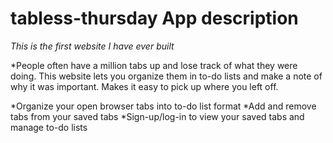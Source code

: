 # tabless-thursday App description

*This is the first website I have ever built*

*People often have a million tabs up and lose track of what they were doing. This website lets you organize them in to-do lists and make a note of why it was important. Makes it easy to pick up where you left off.

*Organize your open browser tabs into to-do list format
*Add and remove tabs from your saved tabs
*Sign-up/log-in to view your saved tabs and manage to-do lists

